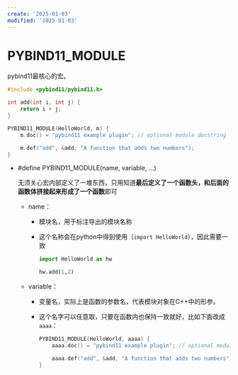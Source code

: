 ```yaml
---
create: '2025-01-03'
modified: '2025-01-03'
---
```


# PYBIND11_MODULE

pybind11最核心的宏。

```C++
#include <pybind11/pybind11.h>

int add(int i, int j) {
    return i + j;
}

PYBIND11_MODULE(HelloWorld, m) {
    m.doc() = "pybind11 example plugin"; // optional module docstring

    m.def("add", &add, "A function that adds two numbers");
}
```

* \#define PYBIND11_MODULE(name, variable, ...)  

  无须关心宏内部定义了一堆东西，只用知道**最后定义了一个函数头，和后面的函数体拼接起来形成了一个函数**即可

  * name：

    * 模块名，用于标注导出的模块名称

    * 这个名称会在python中得到使用（`import HelloWorld`），因此需要一致

      ```python
      import HelloWorld as hw
      
      hw.add(1,2)
      ```

  * variable：

    * 变量名，实际上是函数的参数名，代表模块对象在C++中的形参。

    * 这个名字可以任意取，只要在函数内也保持一致就好，比如下面改成`aaaa`：

      ```C++
      PYBIND11_MODULE(HelloWorld, aaaa) {
          aaaa.doc() = "pybind11 example plugin"; // optional module docstring
      
          aaaa.def("add", &add, "A function that adds two numbers");
      }
      ```